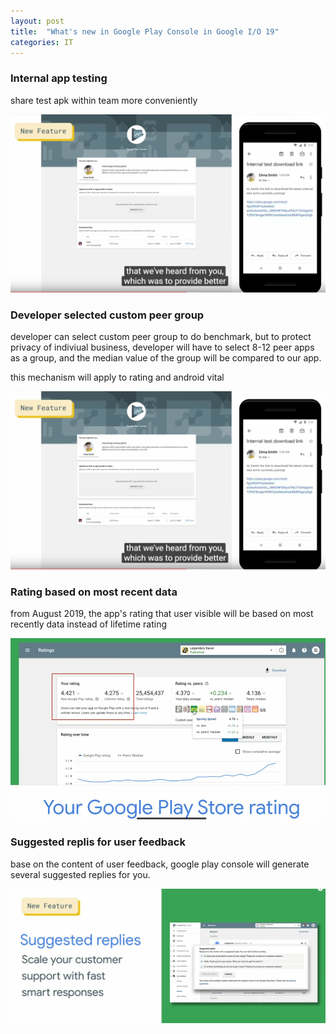 ```yaml
---
layout: post
title:  "What's new in Google Play Console in Google I/O 19"
categories: IT
---
```


### Internal app testing

share test apk within team more conveniently

![](/assets/google_play_1.png)

### Developer selected custom peer group

developer can select custom peer group to do benchmark, but to protect privacy of indiviual business, developer will have to select 8-12 peer apps as a group, and the median value of the group will be compared to our app.

this mechanism will apply to rating and android vital

![](/assets/google_play_1.png)


### Rating based on most recent data

from August 2019, the app's rating that user visible will be based on most recently data instead of lifetime rating

![](/assets/google_play_3.png)


### Suggested replis for user feedback

base on the content of user feedback, google play console will generate several suggested replies for you.

![](/assets/google_play_4.png)